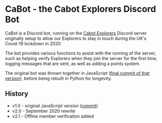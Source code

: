 # CaBot - the Cabot Explorers Discord Bot
CaBot is a Discord bot, running on the [Cabot Explorers](https://cabotexplorers.org.uk) Discord server originally setup to allow our Explorers to stay in touch during the UK's Covid-19 lockdown in 2020.

The bot provides various functions to assist with the running of the server, such as helping verify Explorers when they join the server for the first time, logging messages that are sent, as well as adding a points system.

The original bot was thrown together in JavaScript ([final commit of that version](https://github.com/CabotExplorers/CaBot/tree/50fa4122471f9e367502949de6c48c560bf28656)), before being rebuilt in Python for longevity.

## History
* v1.0 - original JavaScript version ([commit](https://github.com/CabotExplorers/CaBot/tree/50fa4122471f9e367502949de6c48c560bf28656))
* v2.0 - September 2020 rewrite
* v2.1 - Offline member verification added
